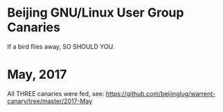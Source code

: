 Beijing GNU/Linux User Group Canaries
=====================================
If a bird flies away, SO SHOULD YOU.

# May, 2017

All THREE canaries were fed, see:
https://github.com/beijinglug/warrent-canary/tree/master/2017-May
